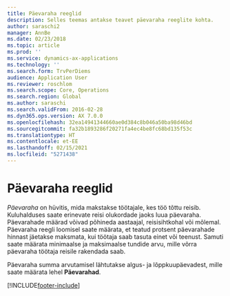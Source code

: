 ```yaml
---
title: Päevaraha reeglid
description: Selles teemas antakse teavet päevaraha reeglite kohta.
author: saraschi2
manager: AnnBe
ms.date: 02/23/2018
ms.topic: article
ms.prod: ''
ms.service: dynamics-ax-applications
ms.technology: ''
ms.search.form: TrvPerDiems
audience: Application User
ms.reviewer: roschlom
ms.search.scope: Core, Operations
ms.search.region: Global
ms.author: saraschi
ms.search.validFrom: 2016-02-28
ms.dyn365.ops.version: AX 7.0.0
ms.openlocfilehash: 32ea14941344660ae0d384c8b046a50ba98d46bd
ms.sourcegitcommit: fa32b1893286f20271fa4ec4be8fc68bd135f53c
ms.translationtype: HT
ms.contentlocale: et-EE
ms.lasthandoff: 02/15/2021
ms.locfileid: "5271438"
---
```

# <a name="per-diem-rules"></a>Päevaraha reeglid

*Päevaraha* on hüvitis, mida makstakse töötajale, kes töö tõttu reisib. Kuluhalduses saate erinevate reisi olukordade jaoks luua päevaraha. Päevarahade määrad võivad põhineda aastaajal, reisisihtkohal või mõlemal. Päevaraha reegli loomisel saate määrata, et teatud protsent päevarahade hinnast jäetakse maksmata, kui töötaja saab tasuta einet või teenust. Samuti saate määrata minimaalse ja maksimaalse tundide arvu, mille võrra päevaraha töötaja reisile rakendada saab.

Päevaraha summa arvutamisel lähtutakse algus- ja lõppkuupäevadest, mille saate määrata lehel **Päevarahad**.


[!INCLUDE[footer-include](../includes/footer-banner.md)]